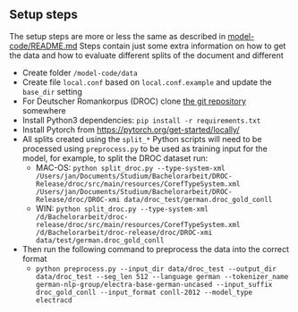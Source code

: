 ## Setup steps
The setup steps are more or less the same as described in [model-code/README.md](model-code/README.md)
Steps contain just some extra information on how to get the data and how to evaluate different splits of the document and different 
 - Create folder `/model-code/data`
 - Create file `local.conf` based on `local.conf.example` and update the `base_dir` setting
 - For Deutscher Romankorpus (DROC) clone [the git repository](https://gitlab2.informatik.uni-wuerzburg.de/kallimachos/DROC-Release) somewhere
 - Install Python3 dependencies: `pip install -r requirements.txt`
 - Install Pytorch from https://pytorch.org/get-started/locally/
 - All splits created using the `split_*` Python scripts will need to be processed using `preprocess.py` to be used as training input for the model, for example, to split the DROC dataset run:
   - MAC-OS: `python split_droc.py --type-system-xml /Users/jan/Documents/Studium/Bachelorarbeit/DROC-Release/droc/src/main/resources/CorefTypeSystem.xml /Users/jan/Documents/Studium/Bachelorarbeit/DROC-Release/droc/DROC-xmi data/droc_test/german.droc_gold_conll`
   - WIN: `python split_droc.py --type-system-xml /d/Bachelorarbeit/droc-release/droc/src/main/resources/CorefTypeSystem.xml /d/Bachelorarbeit/droc-release/droc/DROC-xmi data/test/german.droc_gold_conll`
 - Then run the following command to preprocess the data into the correct format
   - `python preprocess.py --input_dir data/droc_test --output_dir data/droc_test --seg_len 512 --language german --tokenizer_name german-nlp-group/electra-base-german-uncased --input_suffix droc_gold_conll --input_format conll-2012 --model_type electracd `


